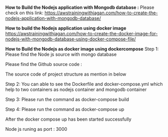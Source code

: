 **How to Build the Nodejs application with Mongodb database :**
Please check on this link:
https://awstrainingwithjagan.com/how-to-create-the-nodejs-application-with-mongodb-database/

**How to build the Nodejs application using docker image**
https://awstrainingwithjagan.com/how-to-create-the-docker-image-for-nodejs-with-mongodb-database-using-docker-compose-file/

**How to Build the Nodejs as docker image using dockercompose**
Step 1: Please find the Node js source with mongo database  

Please find the Github source code :  


The source code of project structure as mention in below  

 

 

Step 2: You can able to see the Dockerfile and docker-compose.yml which help to two containers as nodejs container and mongodb container  

 

Step 3: Please run the command as docker-compose build  

 

Step 4: Please run the command as docker-compose up  

 

 

 

After the docker compose up has been started successfully  

 

 

 

Node js runing as port : 3000 

 
 
